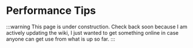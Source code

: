 # Performance Tips

:::warning
This page is under construction. Check back soon because I am actively updating the wiki, I just wanted to get something online in case anyone can get use from what is up so far.
:::
